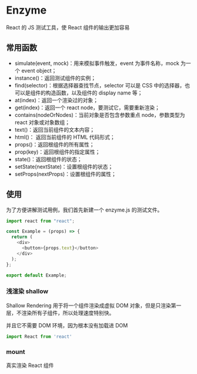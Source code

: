 # Enzyme

React 的 JS 测试工具，使 React 组件的输出更加容易

## 常用函数

- simulate(event, mock)：用来模拟事件触发，event 为事件名称，mock 为一个 event object；
- instance()：返回测试组件的实例；
- find(selector)：根据选择器查找节点，selector 可以是 CSS 中的选择器，也可以是组件的构造函数，以及组件的 display name 等；
- at(index)：返回一个渲染过的对象；
- get(index)：返回一个 react node，要测试它，需要重新渲染；
- contains(nodeOrNodes)：当前对象是否包含参数重点 node，参数类型为 react 对象或对象数组；
- text()：返回当前组件的文本内容；
- html()： 返回当前组件的 HTML 代码形式；
- props()：返回根组件的所有属性；
- prop(key)：返回根组件的指定属性；
- state()：返回根组件的状态；
- setState(nextState)：设置根组件的状态；
- setProps(nextProps)：设置根组件的属性；

## 使用

为了方便讲解测试用例，我们首先新建一个 enzyme.js 的测试文件。

```js
import react from "react";

const Example = (props) => {
  return (
    <div>
      <button>{props.text}</button>
    </div>
  );
};

export default Example;
```

### 浅渲染 shallow

Shallow Rendering 用于将一个组件渲染成虚拟 DOM 对象，但是只渲染第一层，不渲染所有子组件，所以处理速度特别快。

并且它不需要 DOM 环境，因为根本没有加载进 DOM

```js
import React from 'react'
```

### mount

真实渲染 React 组件
